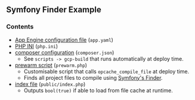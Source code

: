 ## Symfony Finder Example

### Contents

* [App Engine configuration file](./app.yaml) (`app.yaml`)
* [PHP INI](./php.ini) (`php.ini`)
* [composer configuration](./composer.json) (`composer.json`)
    * See `scripts -> gcp-build` that runs automatically at deploy time.
* [prewarm script](./prewarm.php) (`prewarm.php`)
    * Customisable script that calls `opcache_compile_file` at deploy time.
    * Finds all project files to compile using [Symfony's Finder](https://github.com/symfony/finder).
* [index file](./public/index.php) (`public/index.php`)
    * Outputs `bool(true)` if able to load from file cache at runtime.